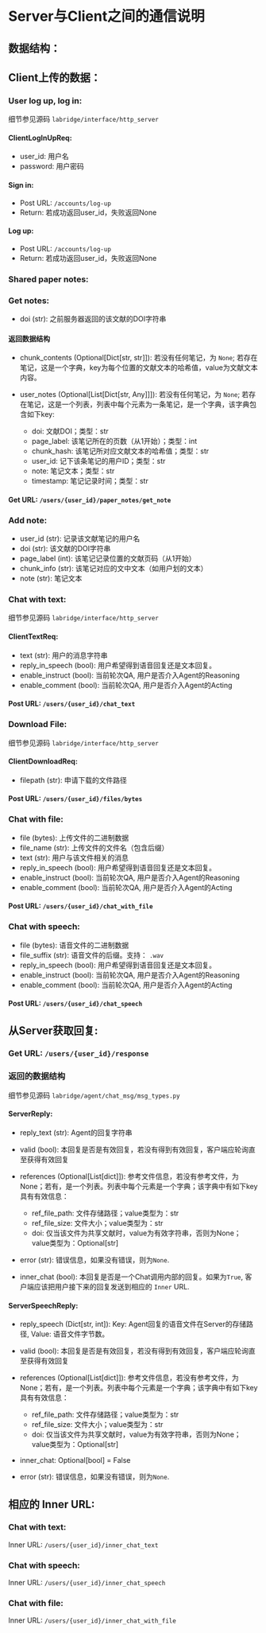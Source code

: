 # Server与Client之间的通信说明

## 数据结构：

## Client上传的数据：

### User log up, log in:
细节参见源码 `labridge/interface/http_server`

#### ClientLogInUpReq:

- user_id: 用户名
- password: 用户密码

#### Sign in:

- Post URL: `/accounts/log-up`
- Return: 若成功返回user_id，失败返回None

#### Log up:

- Post URL: `/accounts/log-up`
- Return: 若成功返回user_id，失败返回None

### Shared paper notes:

### Get notes:

- doi (str): 之前服务器返回的该文献的DOI字符串

#### 返回数据结构

- chunk_contents (Optional[Dict[str, str]]): 若没有任何笔记，为 `None`; 
若存在笔记，这是一个字典，key为每个位置的文献文本的哈希值，value为文献文本内容。
- user_notes (Optional[List[Dict[str, Any]]]): 若没有任何笔记，为 `None`;
若存在笔记，这是一个列表，列表中每个元素为一条笔记，是一个字典，该字典包含如下key:
    
    - doi: 文献DOI；类型：str
    - page_label: 该笔记所在的页数（从1开始）；类型：int
    - chunk_hash: 该笔记所对应文献文本的哈希值；类型：str
    - user_id: 记下该条笔记的用户ID；类型：str
    - note: 笔记文本；类型：str
    - timestamp: 笔记记录时间；类型：str

#### Get URL: `/users/{user_id}/paper_notes/get_note`

### Add note:

- user_id (str): 记录该文献笔记的用户名
- doi (str): 该文献的DOI字符串
- page_label (int): 该笔记记录位置的文献页码（从1开始）
- chunk_info (str): 该笔记对应的文中文本（如用户划的文本）
- note (str): 笔记文本

### Chat with text:
细节参见源码 `labridge/interface/http_server`

#### ClientTextReq:

- text (str): 用户的消息字符串
- reply_in_speech (bool): 用户希望得到语音回复还是文本回复。
- enable_instruct (bool): 当前轮次QA, 用户是否介入Agent的Reasoning
- enable_comment (bool): 当前轮次QA, 用户是否介入Agent的Acting

#### Post URL: `/users/{user_id}/chat_text`

### Download File:
细节参见源码 `labridge/interface/http_server`

#### ClientDownloadReq:

- filepath (str): 申请下载的文件路径

#### Post URL: `/users/{user_id}/files/bytes`

### Chat with file:
- file (bytes): 上传文件的二进制数据
- file_name (str): 上传文件的文件名（包含后缀）
- text (str): 用户与该文件相关的消息
- reply_in_speech (bool): 用户希望得到语音回复还是文本回复。
- enable_instruct (bool): 当前轮次QA, 用户是否介入Agent的Reasoning
- enable_comment (bool): 当前轮次QA, 用户是否介入Agent的Acting

#### Post URL: `/users/{user_id}/chat_with_file`

### Chat with speech:
- file (bytes): 语音文件的二进制数据
- file_suffix (str): 语音文件的后缀。支持： `.wav`
- reply_in_speech (bool): 用户希望得到语音回复还是文本回复。
- enable_instruct (bool): 当前轮次QA, 用户是否介入Agent的Reasoning
- enable_comment (bool): 当前轮次QA, 用户是否介入Agent的Acting

#### Post URL: `/users/{user_id}/chat_speech`

## 从Server获取回复:
### Get URL: `/users/{user_id}/response`

### 返回的数据结构
细节参见源码 `labridge/agent/chat_msg/msg_types.py`

#### ServerReply:

- reply_text (str): Agent的回复字符串
- valid (bool): 本回复是否是有效回复，若没有得到有效回复，客户端应轮询直至获得有效回复
- references (Optional[List[dict]]): 参考文件信息，若没有参考文件，为None；若有，是一个列表。列表中每个元素是一个字典；该字典中有如下key具有有效信息：

    - ref_file_path: 文件存储路径；value类型为：str
    - ref_file_size: 文件大小；value类型为：str
    - doi: 仅当该文件为共享文献时，value为有效字符串，否则为None；value类型为：Optional[str]
- error (str): 错误信息，如果没有错误，则为`None`.
- inner_chat (bool): 本回复是否是一个Chat调用内部的回复。如果为`True`, 客户端应该把用户接下来的回复发送到相应的 `Inner` URL.

#### ServerSpeechReply:

- reply_speech (Dict[str, int]): Key: Agent回复的语音文件在Server的存储路径, Value: 语音文件字节数。
- valid (bool): 本回复是否是有效回复，若没有得到有效回复，客户端应轮询直至获得有效回复
- references (Optional[List[dict]]): 参考文件信息，若没有参考文件，为None；若有，是一个列表。列表中每个元素是一个字典；该字典中有如下key具有有效信息：

    - ref_file_path: 文件存储路径；value类型为：str
    - ref_file_size: 文件大小；value类型为：str
    - doi: 仅当该文件为共享文献时，value为有效字符串，否则为None；value类型为：Optional[str]
- inner_chat: Optional[bool] = False
- error (str): 错误信息，如果没有错误，则为`None`.

## 相应的 Inner URL:

### Chat with text:
Inner URL: `/users/{user_id}/inner_chat_text`

### Chat with speech:
Inner URL: `/users/{user_id}/inner_chat_speech`

### Chat with file:
Inner URL: `/users/{user_id}/inner_chat_with_file`